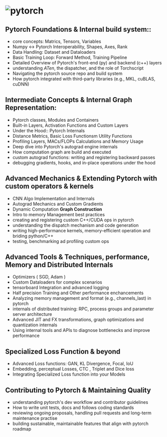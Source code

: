 # ![pytorch](https://img.shields.io/badge/PyTorch-EE4C2C.svg?style=for-the-badge&logo=PyTorch&logoColor=white)

## Pytorch Foundations & Internal build system::
- core concepts: Matrics, Tensors, Variables
- Numpy <-> Pytorch Interoperability, Shapes, Axes, Rank
- Data Handling: Dataset and Dataloaders
- Basic Training Loop: Forward Method, Training Pipeline
- Detailed Overview of Pytorch's front-end (py) and backend (c++) layers
- understanding *ATen*, the dispatcher, and the role of Torchscript
- Navigating the pytorch source repo and build system
- How pytorch integrated with third-party libraries (e.g., MKL, cuBLAS, cuDNN)


## Intermediate Concepts & Internal Graph Representation:
- Pytorch classes, Modules and Containers
- Built-in Layers, Activation Functions and Custom Layers
- Under the Hood:: Pytorch Internals
- Distance Metrics, Basic Loss Functionsm Utility Functions
- Profiling Layers, MACs/FLOPs Calculations and Memory Usage
- Deep dive into Pytorch's autograd engine internals
- How computation graph are build and executed
- custom autograd functions: writing and registering backward passes
- debugging gradients, hooks, and in-place operations under the hood


## Advanced Mechanics & Extending Pytorch with custom operators & kernels
- CNN Algo Implementation and Internals
- Autograd Mechanics and Custom Gradients
- Dynamic Computation **Graph Construction**
- Intro to memory Management best practices
- creating and registering custom C++/CUDA ops in pytorch
- understanding the dispatch mechanism and code generation
- writing high-performance kernels, memory-efficient operation and briding python/C++
- testing, benchmarking ad profiling custom ops


## Advanced Tools & Techniques, performance, Memory and Distributed Internals
- Optimizers ( SGD, Adam )
- Custom Dataloaders for complex scenarios
- tensorboard Integration and advanced logging
- Half precision Training and Other performance enchancements
- Analyzing memory management and format (e.g., channels_last) in pytorch
- internals of distributed training: RPC, process groups and parameter server architecture
- Advanced JIT and FX transformations, graph optimizations and quantization internals
- Using internal tools and APIs to diagnose bottlenecks and improve performance

## Specialized Loss Function  & beyond
- Advanced Loss functions: GAN, KL Divergence, Focal, IoU
- Embedding, perceptual Losses, CTC , Triplet and Dice loss
- Integrating Specialized Loss function into your Models


## Contributing to Pytorch & Maintaining Quality
- understanding pytorch's dev workflow and contributor guidelines
- How to write unit tests, docs and follows coding standards
- reviewing ongoing proposals, handling pull requests and long-term maintenance practise
- building sustainable, maintainable features that align with pytorch roadmap


